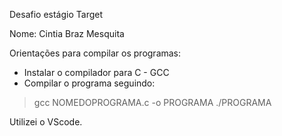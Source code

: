 Desafio estágio Target 

Nome: Cintia Braz Mesquita

Orientações para compilar os programas:

- Instalar o compilador para C - GCC
- Compilar o programa seguindo:
>    gcc NOMEDOPROGRAMA.c -o PROGRAMA
>    ./PROGRAMA


Utilizei o VScode.